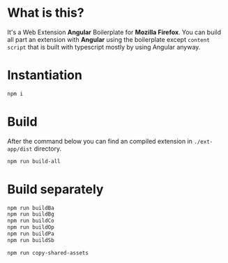 # What is this?
It's a Web Extension **Angular** Boilerplate for **Mozilla Firefox**.
You can build all part an extension with **Angular** using the boilerplate except `content script`
that is built with typescript mostly by using Angular anyway.

# Instantiation
```sh
npm i
```

# Build
After the command below you can find an compiled extension in `./ext-app/dist` directory.
```sh
npm run build-all
```

# Build separately

```sh
npm run buildBa
npm run buildBg
npm run buildCo
npm run buildOp
npm run buildPa
npm run buildSb

npm run copy-shared-assets
```
